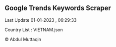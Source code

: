 

## Google Trends Keywords Scraper 
 
Last Update 01-01-2023 , 06:29:33

Country List :
VIETNAM.json



© Abdul Muttaqin 
